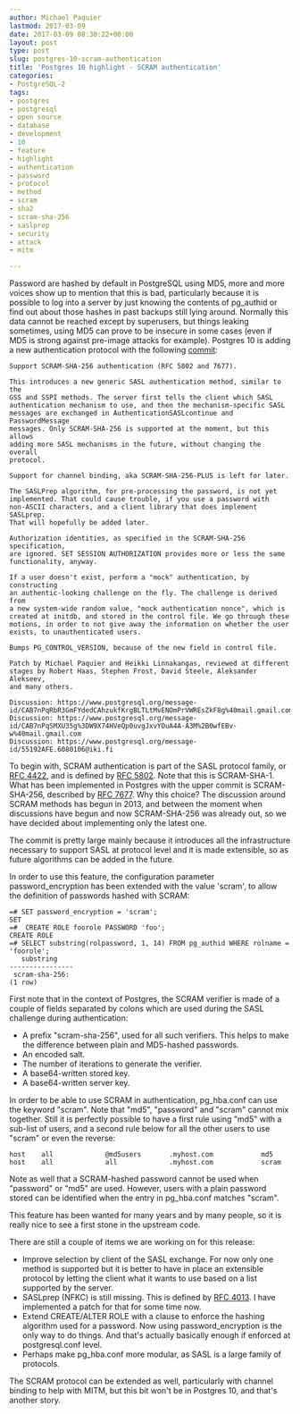 ```yaml
---
author: Michael Paquier
lastmod: 2017-03-09
date: 2017-03-09 08:30:22+00:00
layout: post
type: post
slug: postgres-10-scram-authentication
title: 'Postgres 10 highlight - SCRAM authentication'
categories:
- PostgreSQL-2
tags:
- postgres
- postgresql
- open source
- database
- development
- 10
- feature
- highlight
- authentication
- password
- protocol
- method
- scram
- sha2
- scram-sha-256
- saslprep
- security
- attack
- mitm

---
```


Password are hashed by default in PostgreSQL using MD5, more and more voices
show up to mention that this is bad, particularly because it is possible
to log into a server by just knowing the contents of pg\_authid or find out
about those hashes in past backups still lying around. Normally this data
cannot be reached except by superusers, but things leaking sometimes, using
MD5 can prove to be insecure in some cases (even if MD5 is strong against
pre-image attacks for example). Postgres 10 is adding a new authentication
protocol with the following
[commit](http://git.postgresql.org/pg/commitdiff/818fd4a67d610991757b610755e3065fb99d80a5):

    Support SCRAM-SHA-256 authentication (RFC 5802 and 7677).

    This introduces a new generic SASL authentication method, similar to the
    GSS and SSPI methods. The server first tells the client which SASL
    authentication mechanism to use, and then the mechanism-specific SASL
    messages are exchanged in AuthenticationSASLcontinue and PasswordMessage
    messages. Only SCRAM-SHA-256 is supported at the moment, but this allows
    adding more SASL mechanisms in the future, without changing the overall
    protocol.

    Support for channel binding, aka SCRAM-SHA-256-PLUS is left for later.

    The SASLPrep algorithm, for pre-processing the password, is not yet
    implemented. That could cause trouble, if you use a password with
    non-ASCII characters, and a client library that does implement SASLprep.
    That will hopefully be added later.

    Authorization identities, as specified in the SCRAM-SHA-256 specification,
    are ignored. SET SESSION AUTHORIZATION provides more or less the same
    functionality, anyway.

    If a user doesn't exist, perform a "mock" authentication, by constructing
    an authentic-looking challenge on the fly. The challenge is derived from
    a new system-wide random value, "mock authentication nonce", which is
    created at initdb, and stored in the control file. We go through these
    motions, in order to not give away the information on whether the user
    exists, to unauthenticated users.

    Bumps PG_CONTROL_VERSION, because of the new field in control file.

    Patch by Michael Paquier and Heikki Linnakangas, reviewed at different
    stages by Robert Haas, Stephen Frost, David Steele, Aleksander Alekseev,
    and many others.

    Discussion: https://www.postgresql.org/message-id/CAB7nPqRbR3GmFYdedCAhzukfKrgBLTLtMvENOmPrVWREsZkF8g%40mail.gmail.com
    Discussion: https://www.postgresql.org/message-id/CAB7nPqSMXU35g%3DW9X74HVeQp0uvgJxvYOuA4A-A3M%2B0wfEBv-w%40mail.gmail.com
    Discussion: https://www.postgresql.org/message-id/55192AFE.6080106@iki.fi

To begin with, SCRAM authentication is part of the SASL protocol family, or [RFC 4422](https://tools.ietf.org/html/rfc4422]),
and is defined by [RFC 5802](https://tools.ietf.org/html/rfc5802).
Note that this is SCRAM-SHA-1. What has been implemented in Postgres with the
upper commit is SCRAM-SHA-256, described by [RFC 7677](https://tools.ietf.org/html/rfc7677).
Why this choice? The discussion around SCRAM methods has begun in 2013, and
between the moment when discussions have begun and now SCRAM-SHA-256 was
already out, so we have decided about implementing only the latest one.

The commit is pretty large mainly because it introduces all the infrastructure
necessary to support SASL at protocol level and it is made extensible, so as
future algorithms can be added in the future.

In order to use this feature, the configuration parameter password\_encryption
has been extended with the value 'scram', to allow the definition of passwords
hashed with SCRAM:

    =# SET password_encryption = 'scram';
    SET
    =#  CREATE ROLE foorole PASSWORD 'foo';
    CREATE ROLE
    =# SELECT substring(rolpassword, 1, 14) FROM pg_authid WHERE rolname = 'foorole';
       substring    
    ----------------
     scram-sha-256:
    (1 row)

First note that in the context of Postgres, the SCRAM verifier is made of a
couple of fields separated by colons which are used during the SASL challenge
during authentication:

  * A prefix "scram-sha-256", used for all such verifiers. This helps to make
  the difference between plain and MD5-hashed passwords.
  * An encoded salt.
  * The number of iterations to generate the verifier.
  * A base64-written stored key.
  * A base64-written server key.

In order to be able to use SCRAM in authentication, pg\_hba.conf can use the
keyword "scram". Note that "md5", "password" and "scram" cannot mix together.
Still it is perfectly possible to have a first rule using "md5" with a sub-list
of users, and a second rule below for all the other users to use "scram" or
even the reverse:

    host    all             @md5users       .myhost.com            md5
    host    all             all             .myhost.com            scram

Note as well that a SCRAM-hashed password cannot be used when "password" or
"md5" are used. However, users with a plain password stored can be identified
when the entry in pg\_hba.conf matches "scram".

This feature has been wanted for many years and by many people, so it is
really nice to see a first stone in the upstream code.

There are still a couple of items we are working on for this release:

  * Improve selection by client of the SASL exchange. For now only one
  method is supported but it is better to have in place an extensible
  protocol by letting the client what it wants to use based on a list
  supported by the server.
  * SASLprep (NFKC) is still missing. This is defined by
  [RFC 4013](https://tools.ietf.org/html/rfc4013). I have implemented
  a patch for that for some time now.
  * Extend CREATE/ALTER ROLE with a clause to enforce the hashing algorithm
  used for a password. Now using password\_encryption is the only way to
  do things. And that's actually basically enough if enforced at
  postgresql.conf level.
  * Perhaps make pg\_hba.conf more modular, as SASL is a large family of
  protocols.

The SCRAM protocol can be extended as well, particularly with channel
binding to help with MITM, but this bit won't be in Postgres 10, and that's
another story.
